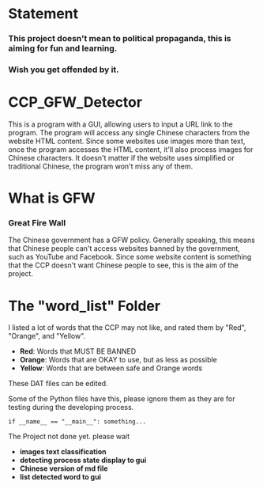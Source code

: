 Statement
===

### This project doesn't mean to political propaganda, this is aiming for fun and learning.
### Wish you get offended by it.

CCP_GFW_Detector
===

This is a program with a GUI, allowing users to input a URL link to the program. The program will access any single Chinese characters from the website HTML content. Since some websites use images more than text, once the program accesses the HTML content, it'll also process images for Chinese characters. It doesn't matter if the website uses simplified or traditional Chinese, the program won't miss any of them.

What is GFW
===
### Great Fire Wall

The Chinese government has a GFW policy. Generally speaking, this means that Chinese people can't access websites banned by the government, such as YouTube and Facebook. Since some website content is something that the CCP doesn't want Chinese people to see, this is the aim of the project.

The "word_list" Folder
===

I listed a lot of words that the CCP may not like, and rated them by "Red", "Orange", and "Yellow".

- **Red**: Words that MUST BE BANNED
- **Orange**: Words that are OKAY to use, but as less as possible
- **Yellow**: Words that are between safe and Orange words

These DAT files can be edited.

Some of the Python files have this, please ignore them as they are for testing during the developing process.

` if __name__ == "__main__":
    something... `

The Project not done yet. please wait
- **images text classification**
- **detecting process state display to gui**
- **Chinese version of md file**
- **list detected word to gui**